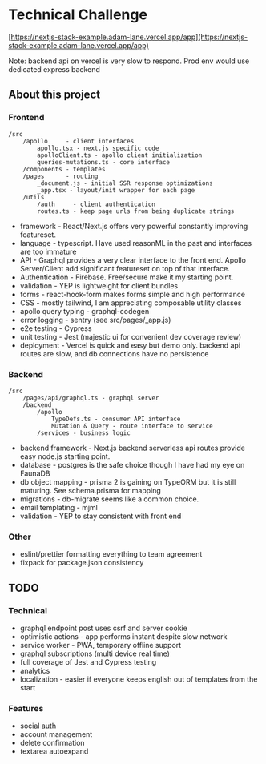 # Technical Challenge

[https://nextjs-stack-example.adam-lane.vercel.app/app](https://nextjs-stack-example.adam-lane.vercel.app/app)

Note: backend api on vercel is very slow to respond.  Prod env would use dedicated express backend

## About this project
### Frontend
    /src
        /apollo     - client interfaces 
            apollo.tsx - next.js specific code
            apolloClient.ts - apollo client initialization
            queries-mutations.ts - core interface 
        /components - templates
        /pages      - routing
            _document.js - initial SSR response optimizations
            _app.tsx - layout/init wrapper for each page
        /utils
            /auth     - client authentication 
            routes.ts - keep page urls from being duplicate strings     
          
* framework - React/Next.js offers very powerful constantly improving featureset.     
* language - typescript.  Have used reasonML in the past and interfaces are too immature
* API - Graphql provides a very clear interface to the front end.  Apollo Server/Client add 
significant featureset on top of that interface.
* Authentication - Firebase.  Free/secure make it my starting point.    
* validation - YEP is lightweight for client bundles
* forms - react-hook-form makes forms simple and high performance
* CSS - mostly tailwind, I am appreciating composable utility classes 
* apollo query typing - graphql-codegen
* error logging - sentry (see src/pages/_app.js) 
* e2e testing - Cypress
* unit testing - Jest (majestic ui for convenient dev coverage review)
* deployment - Vercel is quick and easy but demo only.  backend api routes are slow, and db connections have no persistence  
  
### Backend
    /src
        /pages/api/graphql.ts - graphql server
        /backend
            /apollo
                TypeDefs.ts - consumer API interface
                Mutation & Query - route interface to service
            /services - business logic    
                
* backend framework - Next.js backend serverless api routes provide easy node.js starting point.
* database - postgres is the safe choice though I have had my eye on FaunaDB
* db object mapping - prisma 2 is gaining on TypeORM but it is still maturing.
See schema.prisma for mapping
* migrations - db-migrate seems like a common choice. 
* email templating - mjml
* validation - YEP to stay consistent with front end 

### Other
* eslint/prettier formatting everything to team agreement
* fixpack for package.json consistency

## TODO
### Technical
* graphql endpoint post uses csrf and server cookie
* optimistic actions - app performs instant despite slow network
* service worker - PWA, temporary offline support
* graphql subscriptions (multi device real time)
* full coverage of Jest and Cypress testing
* analytics
* localization - easier if everyone keeps english out of templates from the start

### Features
* social auth
* account management 
* delete confirmation
* textarea autoexpand


